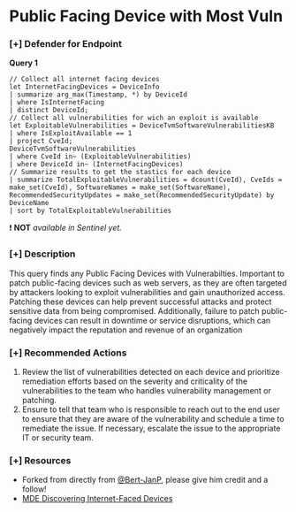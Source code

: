 # Public Facing Device with Most Vuln

### [+] Defender for Endpoint 
**Query 1**
```
// Collect all internet facing devices
let InternetFacingDevices = DeviceInfo
| summarize arg_max(Timestamp, *) by DeviceId
| where IsInternetFacing
| distinct DeviceId;
// Collect all vulnerabilities for wich an exploit is available
let ExploitableVulnerabilities = DeviceTvmSoftwareVulnerabilitiesKB
| where IsExploitAvailable == 1
| project CveId;
DeviceTvmSoftwareVulnerabilities
| where CveId in~ (ExploitableVulnerabilities)
| where DeviceId in~ (InternetFacingDevices)
// Summarize results to get the stastics for each device
| summarize TotalExploitableVulnerabilities = dcount(CveId), CveIds = make_set(CveId), SoftwareNames = make_set(SoftwareName), RecommendedSecurityUpdates = make_set(RecommendedSecurityUpdate) by DeviceName
| sort by TotalExploitableVulnerabilities
```
:exclamation: **NOT** *available in Sentinel yet.*

### [+] Description
This query finds any Public Facing Devices with Vulnerabilties. Important to patch public-facing devices such as web servers, as they are often targeted by attackers looking to exploit vulnerabilities and gain unauthorized access. Patching these devices can help prevent successful attacks and protect sensitive data from being compromised. Additionally, failure to patch public-facing devices can result in downtime or service disruptions, which can negatively impact the reputation and revenue of an organization

### [+] Recommended Actions
1. Review the list of vulnerabilities detected on each device and prioritize remediation efforts based on the severity and criticality of the vulnerabilities to the team who handles vulnerability management or patching.
2. Ensure to tell that team who is responsible to reach out to the end user to ensure that they are aware of the vulnerability and schedule a time to remediate the issue. If necessary, escalate the issue to the appropriate IT or security team.

### [+] Resources
- Forked from directly from [@Bert-JanP](https://github.com/Bert-JanP), please give him credit and a follow!
- [MDE Discovering Internet-Faced Devices](https://techcommunity.microsoft.com/t5/microsoft-defender-for-endpoint/discovering-internet-facing-devices-using-microsoft-defender-for/ba-p/3778975)
